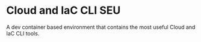 # Cloud and IaC CLI SEU

A dev container based environment that contains the most useful Cloud and IaC CLI tools.

